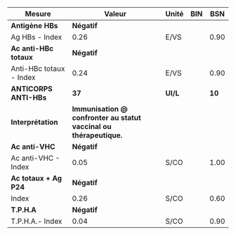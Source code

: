 |         Mesure        |                              Valeur                              |  Unité |BIN|  BSN |
|-----------------------|------------------------------------------------------------------|--------|---|------|
|    **Antigène HBs**   |                            **Négatif**                           |        |   |      |
|     Ag HBs - Index    |                               0.26                               |  E/VS  |   | 0.90 |
| **Ac anti-HBc totaux**|                            **Négatif**                           |        |   |      |
|Anti-HBc totaux - Index|                               0.24                               |  E/VS  |   | 0.90 |
| **ANTICORPS ANTI-HBs**|                              **37**                              |**UI/L**|   |**10**|
|   **Interprétation**  |**Immunisation @ confronter au statut vaccinal ou thérapeutique.**|        |   |      |
|    **Ac anti-VHC**    |                            **Négatif**                           |        |   |      |
|  Ac anti-VHC - Index  |                               0.05                               |  S/CO  |   | 1.00 |
| **Ac totaux + Ag P24**|                            **Négatif**                           |        |   |      |
|         Index         |                               0.26                               |  S/CO  |   | 0.60 |
|      **T.P.H.A**      |                            **Négatif**                           |        |   |      |
|    T.P.H.A.- Index    |                               0.04                               |  S/CO  |   | 0.90 |